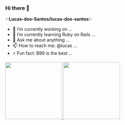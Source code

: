 ### Hi there 👋


 ✨**Lucas-dos-Santos/lucas-dos-santos**✨ 

- 🔭 I’m currently working on ...
- 🌱 I’m currently learning Ruby on Rails ...
- 💬 Ask me about anything ...
- 📫 How to reach me: @lucas ...
- ⚡ Fun fact: B99 is the best ...

 <div>
  <a href="https://github.com/lucas-dos-santos">
  <img height="180em" src="https://github-readme-stats.vercel.app/api?username=lucas-dos-santos&show_icons=true&theme=dracula&include_all_commits=true&count_private=true"/>
  <img height="180em" src="https://github-readme-stats.vercel.app/api/top-langs/?username=lucas-dos-santos&layout=compact&langs_count=7&theme=dracula"/>
</div>

